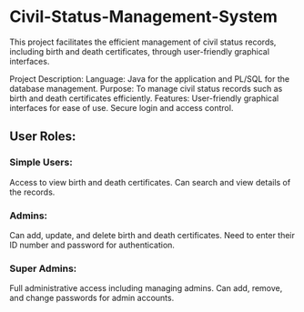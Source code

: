 # Civil-Status-Management-System

This project facilitates the efficient management of civil status records, including birth and death certificates, through user-friendly graphical interfaces.

Project Description:
Language: Java for the application and PL/SQL for the database management.
Purpose: To manage civil status records such as birth and death certificates efficiently.
Features:
User-friendly graphical interfaces for ease of use.
Secure login and access control.

## User Roles:
### Simple Users:

Access to view birth and death certificates.
Can search and view details of the records.
### Admins:

Can add, update, and delete birth and death certificates.
Need to enter their ID number and password for authentication.
### Super Admins:

Full administrative access including managing admins.
Can add, remove, and change passwords for admin accounts.
